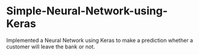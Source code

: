 # Simple-Neural-Network-using-Keras
Implemented a Neural Network using Keras to make a prediction whether a customer will leave the bank or not.
